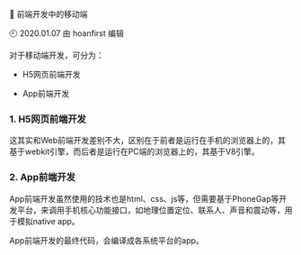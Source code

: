 🐾 前端开发中的移动端

🕘 2020.01.07 由 hoanfirst 编辑


对于移动端开发，可分为：

- H5网页前端开发

- App前端开发


### 1. H5网页前端开发

这其实和Web前端开发差别不大，区别在于前者是运行在手机的浏览器上的，其基于webkit引擎，而后者是运行在PC端的浏览器上的，其基于V8引擎。

### 2. App前端开发

App前端开发虽然使用的技术也是html、css、js等，但需要基于PhoneGap等开发平台，来调用手机核心功能接口，如地理位置定位、联系人、声音和震动等，用于模拟native app。

App前端开发的最终代码，会编译成各系统平台的app。


